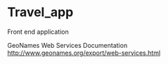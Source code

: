 # Travel_app
Front end application


GeoNames Web Services Documentation http://www.geonames.org/export/web-services.html

